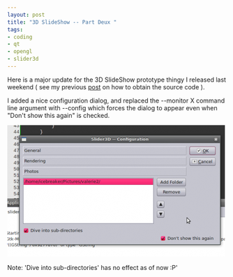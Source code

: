```yaml
--- 
layout: post
title: "3D SlideShow -- Part Deux "
tags: 
- coding
- qt
- opengl
- slider3d
---
```

Here is a major update for the 3D SlideShow prototype thingy I released last weekend ( see my previous <a title="Part One!" href="http://www.szabster.net/2009/08/09/3d-slideshow/" target="_blank">post</a> on how to obtain the source code ).

I added a nice configuration dialog, and replaced the --monitor X command line argument with --config which forces the dialog to appear even when "Don't show this again" is checked.

<a class="image" href="/images/2009/08/config.png" target="_blank"><img class="aligncenter size-medium wp-image-658" title="config" src="/images/2009/08/config-499x301.png" alt="config" width="499" height="301" /></a>

Note: 'Dive into sub-directories' has no effect as of now :P'

